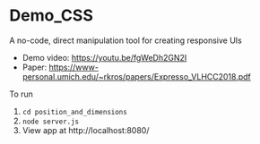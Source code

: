 # Demo_CSS

A no-code, direct manipulation tool for creating responsive UIs
- Demo video: https://youtu.be/fgWeDh2GN2I
- Paper: https://www-personal.umich.edu/~rkros/papers/Expresso_VLHCC2018.pdf

To run
1. `cd position_and_dimensions`
2. ```node server.js```
3. View app at http://localhost:8080/

